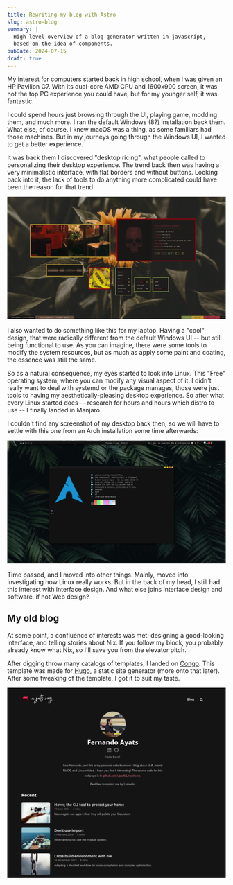 ```yaml
---
title: Rewriting my blog with Astro
slug: astro-blog
summary: |
  High level overview of a blog generator written in javascript,
  based on the idea of components.
pubDate: 2024-07-15
draft: true
---
```


My interest for computers started back in high school, when I was given an HP
Pavilion G7. With its dual-core AMD CPU and 1600x900 screen, it was not the top
PC experience you could have, but for my younger self, it was fantastic.

I could spend hours just browsing through the UI, playing game, modding them,
and much more. I ran the default Windows (8?) installation back them. What else,
of course. I knew macOS was a thing, as some familiars had those machines. But
in my journeys going through the Windows UI, I wanted to get a better
experience.

It was back them I discovered "desktop ricing", what people called to
personalizing their desktop experience. The trend back then was having a very
minimalistic interface, with flat borders and without buttons. Looking back into
it, the lack of tools to do anything more complicated could have been the reason
for that trend.

![Windows 10 "rice"](./winrice.png)

I also wanted to do something like this for my laptop. Having a "cool" design,
that were radically different from the default Windows UI -- but still being
functional to use. As you can imagine, there were some tools to modify the
system resources, but as much as apply some paint and coating, the essence was
still the same.

So as a natural consequence, my eyes started to look into Linux. This "Free"
operating system, where you can modify any visual aspect of it. I didn't really
want to deal with systemd or the package manages, those were just tools to
having my aesthetically-pleasing desktop experience. So after what every Linux
started does -- research for hours and hours which distro to use -- I finally
landed in Manjaro.

I couldn't find any screenshot of my desktop back then, so we will have to
settle with this one from an Arch installation some time afterwards:

![2021 Arch screenshot](./20210617.png)

Time passed, and I moved into other things. Mainly, moved into investigating how
Linux really works. But in the back of my head, I still had this interest with
interface design. And what else joins interface design and software, if not Web
design?

## My old blog

At some point, a confluence of interests was met: designing a good-looking
interface, and telling stories about Nix. If you follow my block, you probably
already know what Nix, so I'll save you from the elevator pitch.

After digging throw many catalogs of templates, I landed on
[Congo](https://github.com/jpanther/congo). This template was made for
[Hugo](https://gohugo.io), a static site generator (more onto that later). After
some tweaking of the template, I got it to suit my taste.

![Old blog screenshot](./old.png)
